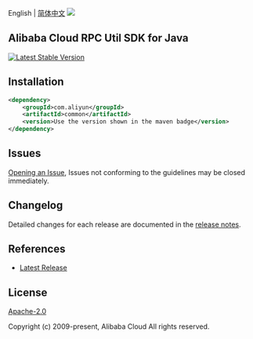 English | [简体中文](README-CN.md)
![](https://aliyunsdk-pages.alicdn.com/icons/AlibabaCloud.svg)

## Alibaba Cloud RPC Util SDK for Java
[![Latest Stable Version](https://img.shields.io/maven-central/v/com.aliyun/common.svg?label=Maven%20Central)](https://search.maven.org/search?q=g:%22com.aliyun%22%20AND%20a:%22common%22)


## Installation

```xml
<dependency>
    <groupId>com.aliyun</groupId>
    <artifactId>common</artifactId>
    <version>Use the version shown in the maven badge</version>
</dependency>
```

## Issues
[Opening an Issue](https://github.com/aliyun/alibabacloud-rpc-util-sdk/issues/new), Issues not conforming to the guidelines may be closed immediately.

## Changelog
Detailed changes for each release are documented in the [release notes](./ChangeLog.txt).

## References
* [Latest Release](https://github.com/aliyun/alibabacloud-rpc-util-sdk)

## License
[Apache-2.0](http://www.apache.org/licenses/LICENSE-2.0)

Copyright (c) 2009-present, Alibaba Cloud All rights reserved.